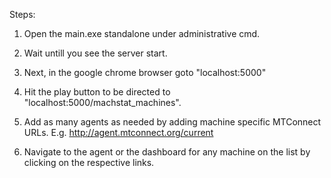 Steps:

1. Open the main.exe standalone under administrative cmd.

2. Wait untill you see the server start.

3. Next, in the google chrome browser goto "localhost:5000"

4. Hit the play button to be directed to "localhost:5000/machstat_machines".

5. Add as many agents as needed by adding machine specific MTConnect URLs. E.g. http://agent.mtconnect.org/current

6. Navigate to the agent or the dashboard for any machine on the list by clicking on the respective links.

